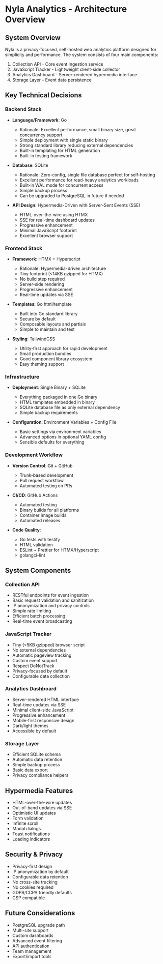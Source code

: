 # Nyla Analytics - Architecture Overview

## System Overview

Nyla is a privacy-focused, self-hosted web analytics platform designed for simplicity and performance. The system consists of four main components:

1. Collection API - Core event ingestion service
2. JavaScript Tracker - Lightweight client-side collector
3. Analytics Dashboard - Server-rendered hypermedia interface
4. Storage Layer - Event data persistence

## Key Technical Decisions

### Backend Stack

- **Language/Framework**: Go
  - Rationale: Excellent performance, small binary size, great concurrency support
  - Simple deployment with single static binary
  - Strong standard library reducing external dependencies
  - Built-in templating for HTML generation
  - Built-in testing framework

- **Database**: SQLite
  - Rationale: Zero-config, single file database perfect for self-hosting
  - Excellent performance for read-heavy analytics workloads
  - Built-in WAL mode for concurrent access
  - Simple backup process
  - Can be upgraded to PostgreSQL in future if needed

- **API Design**: Hypermedia-Driven with Server-Sent Events (SSE)
  - HTML-over-the-wire using HTMX
  - SSE for real-time dashboard updates
  - Progressive enhancement
  - Minimal JavaScript footprint
  - Excellent browser support

### Frontend Stack

- **Framework**: HTMX + Hyperscript
  - Rationale: Hypermedia-driven architecture
  - Tiny footprint (<14KB gzipped for HTMX)
  - No build step required
  - Server-side rendering
  - Progressive enhancement
  - Real-time updates via SSE

- **Templates**: Go html/template
  - Built into Go standard library
  - Secure by default
  - Composable layouts and partials
  - Simple to maintain and test

- **Styling**: TailwindCSS
  - Utility-first approach for rapid development
  - Small production bundles
  - Good component library ecosystem
  - Easy theming support

### Infrastructure

- **Deployment**: Single Binary + SQLite
  - Everything packaged in one Go binary
  - HTML templates embedded in binary
  - SQLite database file as only external dependency
  - Simple backup requirements

- **Configuration**: Environment Variables + Config File
  - Basic settings via environment variables
  - Advanced options in optional YAML config
  - Sensible defaults for everything

### Development Workflow

- **Version Control**: Git + GitHub
  - Trunk-based development
  - Pull request workflow
  - Automated testing on PRs

- **CI/CD**: GitHub Actions
  - Automated testing
  - Binary builds for all platforms
  - Container image builds
  - Automated releases

- **Code Quality**:
  - Go tests with testify
  - HTML validation
  - ESLint + Prettier for HTMX/Hyperscript
  - golangci-lint

## System Components

### Collection API

- RESTful endpoints for event ingestion
- Basic request validation and sanitization
- IP anonymization and privacy controls
- Simple rate limiting
- Efficient batch processing
- Real-time event broadcasting

### JavaScript Tracker

- Tiny (<5KB gzipped) browser script
- No external dependencies
- Automatic pageview tracking
- Custom event support
- Respect DoNotTrack
- Privacy-focused by default
- Configurable data collection

### Analytics Dashboard

- Server-rendered HTML interface
- Real-time updates via SSE
- Minimal client-side JavaScript
- Progressive enhancement
- Mobile-first responsive design
- Dark/light themes
- Accessible by default

### Storage Layer

- Efficient SQLite schema
- Automatic data retention
- Simple backup process
- Basic data export
- Privacy compliance helpers

## Hypermedia Features

- HTML-over-the-wire updates
- Out-of-band updates via SSE
- Optimistic UI updates
- Form validation
- Infinite scroll
- Modal dialogs
- Toast notifications
- Loading indicators

## Security & Privacy

- Privacy-first design
- IP anonymization by default
- Configurable data retention
- No cross-site tracking
- No cookies required
- GDPR/CCPA friendly defaults
- CSP compatible

## Future Considerations

- PostgreSQL upgrade path
- Multi-site support
- Custom dashboards
- Advanced event filtering
- API authentication
- Team management
- Export/import tools 